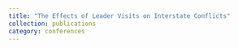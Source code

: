 ```yaml
---
title: "The Effects of Leader Visits on Interstate Conflicts"
collection: publications
category: conferences
---
```


